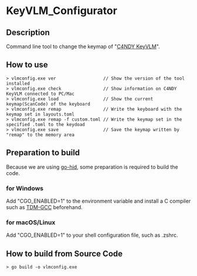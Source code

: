 # KeyVLM_Configurator

## Description
Command line tool to change the keymap of "[C4NDY KeyVLM](https://github.com/yamamo2shun1/C4NDY)".

## How to use
```
> vlmconfig.exe ver                  // Show the version of the tool installed
> vlmconfig.exe check                // Show information on C4NDY KeyVLM connected to PC/Mac
> vlmconfig.exe load                 // Show the current keymap(ScanCode) of the keyboard
> vlmconfig.exe remap                // Write the keyboard with the keymap set in layouts.toml
> vlmconfig.exe remap -f custom.toml // Write the keymap set in the specified .toml to the keydoad
> vlmconfig.exe save                 // Save the keymap written by "remap" to the memory area
```

## Preparation to build
Because we are using [go-hid](https://github.com/sstallion/go-hid), some preparation is required to build the code.

### for Windows
Add "CGO_ENABLED=1" to the environment variable and install a C compiler such as [TDM-GCC](https://jmeubank.github.io/tdm-gcc/) beforehand.

### for macOS/Linux
Add "CGO_ENABLED=1" to your shell configuration file, such as .zshrc.

## How to build from Source Code
```
> go build -o vlmconfig.exe
```
